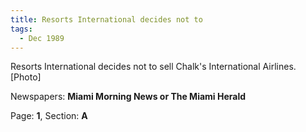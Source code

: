 ```yaml
---  
title: Resorts International decides not to  
tags:  
  - Dec 1989  
---  
```

  
Resorts International decides not to sell Chalk's International Airlines. [Photo]  
  
Newspapers: **Miami Morning News or The Miami Herald**  
  
Page: **1**, Section: **A** 
